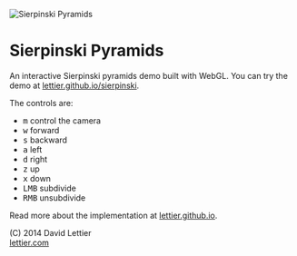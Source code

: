 ![Sierpinski Pyramids](https://i.imgur.com/bwvNSs6.gif)

# Sierpinski Pyramids

An interactive Sierpinski pyramids demo built with WebGL.
You can try the demo at [lettier.github.io/sierpinski](https://lettier.github.io/sierpinski/).

The controls are:

- <kbd>m</kbd> control the camera
- <kbd>w</kbd> forward
- <kbd>s</kbd> backward
- <kbd>a</kbd> left
- <kbd>d</kbd> right
- <kbd>z</kbd> up
- <kbd>x</kbd> down
- <kbd>LMB</kbd> subdivide
- <kbd>RMB</kbd> unsubdivide

Read more about the implementation at
[lettier.github.io](https://lettier.github.io/posts/2016-02-29-triforce-overload-sierpinski-pyramids.html).

(C) 2014 David Lettier  
[lettier.com](https://lettier.com)
